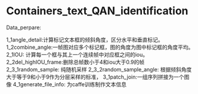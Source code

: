 # Containers_text_QAN_identification

Data_perpare:


1_1angle_detail:计算标记文本框的倾斜角度，区分水平和垂直标记。
1_2combine_angle:一帧图对应多个标记框，图的角度为图中标记框的角度平均。
2_1IOU: 计算每一个框与其上一个连续帧中对应框之间的iou。
2_2del_highIOU_frame:删除总帧数小于4和iou大于0.9的帧
2_3_1random_sample: 纯随机采样
2_3_2random_sample_angle: 根据倾斜角度大于等于9和小于9作为分层采样的标准，
3_1patch_join:一组序列拼接为一个图像
4_1generate_file_info: 为caffe训练制作文本信息

